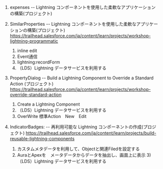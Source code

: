 1. expenses             -- Lightning コンポーネントを使用した柔軟なアプリケーションの構築(プロジェクト)

2. SimilarProperties    -- Lightning コンポーネントを使用した柔軟なアプリケーションの構築(プロジェクト)
   https://trailhead.salesforce.com/ja/content/learn/projects/workshop-lightning-programmatic
   1) inline edit
   2) Event通信
   3) lightning:recordForm
   4) （LDS）Lightning データサービスを利用する   
   
3. PropertyDialog       -- Build a Lightning Component to Override a Standard Action (プロジェクト)
   https://trailhead.salesforce.com/ja/content/learn/projects/workshop-override-standard-action
   1) Create a Lightning Component
   2) （LDS）Lightning データサービスを利用する
   3) OverWrite 標準Action　New　Edit
   
4. IndicatorBadges:     -- 再利用可能な Lightning コンポーネントの作成(プロジェクト)
   https://trailhead.salesforce.com/ja/content/learn/projects/build-reusable-lightning-components
   1) カスタムメタデータを利用して、Objectと関連Filedを設定する
   2) AuraとApexを　メータデータからデータを抽出し、画面上に表示
   3)（LDS）Lightning データサービスを利用する
